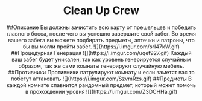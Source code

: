 <h1 align="center">Clean Up Crew</h1>
<div align="center">
##Описание
Вы должны зачистить всю карту от прешельцев и победить главного босса, после чего вы успешно завершите свой забег.
Во время вашего забега вы можете подбирать предметы, аптечки и патроны, что бы вы могли пройти забег.
![](https://i.imgur.com/srI47kW.gif)
##Процедурная Генерация
![](https://i.imgur.com/uqet927.gif)
Каждый ваш забег будет уникален, так как уровень генерируется случайным образом, так же сами комнаты генерируют случайную мебель.
##Противники
Противники патрулируют комнату и если заметят вас то побегут аттаковать
![](https://i.imgur.com/SzvmRzs.gif)
##Предметы
В каждой комнате спавнится рандомный предмет, который может помочь в прохождении уровня
![](https://i.imgur.com/Z3DCHHa.gif)
